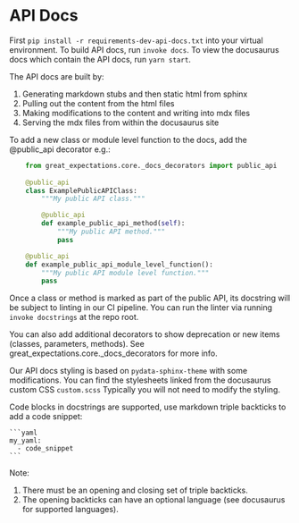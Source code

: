 # API Docs

First `pip install -r requirements-dev-api-docs.txt` into your virtual 
environment. 
To build API docs, run `invoke docs`. 
To view the docusaurus docs which contain the API docs, run `yarn start`.

The API docs are built by:
1. Generating markdown stubs and then static html from sphinx
2. Pulling out the content from the html files
3. Making modifications to the content and writing into mdx files
4. Serving the mdx files from within the docusaurus site

To add a new class or module level function to the docs, add the @public_api 
decorator e.g.:

```python
    from great_expectations.core._docs_decorators import public_api
    
    @public_api
    class ExamplePublicAPIClass:
        """My public API class."""

        @public_api
        def example_public_api_method(self):
            """My public API method."""
            pass

    @public_api
    def example_public_api_module_level_function():
        """My public API module level function."""
        pass
```

Once a class or method is marked as part of the public API, its docstring will
be subject to linting in our CI pipeline. You can run the linter via running
`invoke docstrings` at the repo root.

You can also add additional decorators to show deprecation or new items (classes,
parameters, methods). See great_expectations.core._docs_decorators for more
info.

Our API docs styling is based on `pydata-sphinx-theme` with some modifications. 
You can find the stylesheets linked from the docusaurus custom CSS `custom.scss`
Typically you will not need to modify the styling.

Code blocks in docstrings are supported, use markdown triple backticks to add a code snippet:

````
```yaml
my_yaml:
  - code_snippet
```
````

Note:
1. There must be an opening and closing set of triple backticks.
2. The opening backticks can have an optional language (see docusaurus for supported languages).
